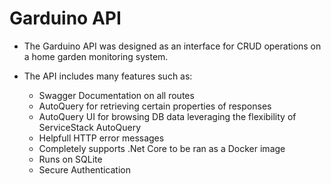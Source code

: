 # Garduino API

- The Garduino API was designed as an interface for CRUD operations on a home garden monitoring system.

- The API includes many features such as:
  + Swagger Documentation on all routes
  + AutoQuery for retrieving certain properties of responses
  + AutoQuery UI for browsing DB data leveraging the flexibility of  ServiceStack AutoQuery
  + Helpfull HTTP error messages
  + Completely supports .Net Core to be ran as a Docker image
  + Runs on SQLite
  + Secure Authentication